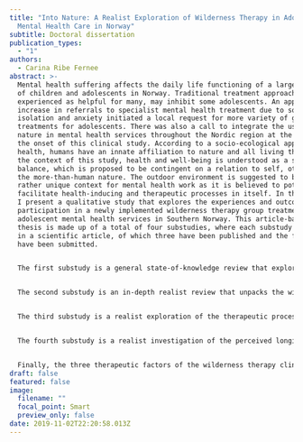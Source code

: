 ```yaml
---
title: "Into Nature: A Realist Exploration of Wilderness Therapy in Adolescent
  Mental Health Care in Norway"
subtitle: Doctoral dissertation
publication_types:
  - "1"
authors:
  - Carina Ribe Fernee
abstract: >-
  Mental health suffering affects the daily life functioning of a large number
  of children and adolescents in Norway. Traditional treatment approaches, while
  experienced as helpful for many, may inhibit some adolescents. An apparent
  increase in referrals to specialist mental health treatment due to social
  isolation and anxiety initiated a local request for more variety of group
  treatments for adolescents. There was also a call to integrate the use of
  nature in mental health services throughout the Nordic region at the time of
  the onset of this clinical study. According to a socio-ecological approach to
  health, humans have an innate affiliation to nature and all living things. In
  the context of this study, health and well-being is understood as a state of
  balance, which is proposed to be contingent on a relation to self, others, and
  the more-than-human nature. The outdoor environment is suggested to be a
  rather unique context for mental health work as it is believed to potentially
  facilitate health-inducing and therapeutic processes in itself. In this thesis
  I present a qualitative study that explores the experiences and outcomes of
  participation in a newly implemented wilderness therapy group treatment in the
  adolescent mental health services in Southern Norway. This article-based
  thesis is made up of a total of four substudies, where each substudy resulted
  in a scientific article, of which three have been published and the fourth
  have been submitted. 


  The first substudy is a general state-of-knowledge review that explores the diverse field of wilderness therapy practice and research internationally. Wilderness therapy is suggested to be an age-appropriate and engaging group treatment for adolescents that might also appeal to individuals who have not found conventional treatment approaches to be helpful. Considering the rich tradition of outdoor life in Scandinavia, it may also be a culturally appropriate treatment option for health care services in this particular region. Potential challenges identified in the literature were considered in terms of their relevance for a Scandinavian context. This first paper is published in Scandinavian Psychologist.


  The second substudy is an in-depth realist review that unpacks the wilderness therapy treatment process, previously referred to as a black box in the literature. The synthesis of primary qualitative studies amounted to a number of explanatory configurations that described the influential contextual factors and therapeutic mechanisms in relation to reported outcomes found across the included studies. A theoretical framework was applied, tested, and furthermore extended into a proposed Wilderness Therapy Clinical Model, which was made up of three main therapeutic factors: the wilderness, the physical self, and the psychosocial self. This second paper is published in Qualitative Health Research.


  The third substudy is a realist exploration of the therapeutic process in the newly implemented wilderness therapy program, called Friluftsterapi, which translates as ‘therapy in the open air’. Through fieldwork and individual interviews that included two clinical groups, we inquired into the influential contextual factors and therapeutic opportunities–or mechanisms–that appeared to arise throughout the intervention. Nature-related mechanisms included a catalyst effect from venturing outdoors; transitions from chaos to calm in nature; along with a notion of disconnect to reconnect occurring on various levels. There were also therapeutic processes that seemed to emerge in the interplay of body and mind-or bodymind-referring to the single integrated unit, and emotional emancipation appeared to follow physical feats. The participants reported experiencing a synergy arising in the heterogeneous groups, although the dynamics of vulnerability and support were intricate. Finally, friluftsterapi was generally perceived to be an intriguing treatment, which made sense and had positive connotations to it, referred to as therapy the natural way. Limiting and enabling circumstances were explored, and underlying conditions of friluftsterapi were suggested to be its voluntary, resource-focused, and multidimensional basis. This third paper is published in Qualitative Health Research.


  The fourth substudy is a realist investigation of the perceived longitudinal outcomes from participation in the friluftsterapi program, explored through follow-up individual interviews that were conducted approximately a year after the treatment ended. A number of the participants reported having managed to transfer and also adapt strategies that they acquired in friluftsterapi, into their daily life environments. Whilst many were still struggling in various ways, the participants overall reported feeling less constrained by symptoms. This again seemed to enable a number of the adolescents to be more independent, return to school, and increase levels of activity and socialization. More fundamental processes appeared to include bodymind insights, self-acceptance, and (re)establishing agency, which were suggested to be conditioned by an underlying (re)connection with self. The fourth article is submitted to Journal of Adventure Education and Outdoor Learning. In the synthesis of the findings, friluftsterapi is proposed to have the potential to facilitate what seems to be a stratified, synergetic (re)connection with self, others, and nature. This multi-leveled connection is furthermore suggested to support participants to sustain or regain a sense of balance in terms of their health, well-being, and daily life functioning. Furthermore, an ontology of connectedness is introduced, which is supported by an optic of interconnectedness and an integrative self-understanding. 


  Finally, the three therapeutic factors of the wilderness therapy clinical model are revisited in the overall discussion. First, wilderness–or nature–may be our equilibrator. Second, in relation to the physical self, the embodied nature of our being and becoming is addressed. Third, arriving at the psychosocial self, our relational contingency is considered. Limitations include the influence of the researcher and the potential fallibility and incompleteness of the hypotheses and theories put forth. The study was limited to include two clinical groups from one Norwegian wilderness therapy program. Findings are likely to be highly context-dependent and not necessarily transferable beyond the included sample. Implications include the proposal of theoretical conceptualization based on empirical explorations into wilderness therapy the friluftsliv way, while utilizing the adolescent perspective as the vantage point. The present study took place in an early stage of a clinical research project and the tentative propositions and findings should be subjected to further empirical testing and refinement. Friluftsterapi is not suggested to be a panacea and will hardly be the treatment of choice for every adolescent (or therapist for that matter); however it appears to offer a holistic ecobiopsychosocial approach to mental health treatment. Considering the complex needs of the present iGeneration it might be a timely, age-appropriate, and intriguing treatment option as it appears to facilitate a connectedness unplugged with self, others, and the ‘wild’ as adolescent mental health care ventures into nature.
draft: false
featured: false
image:
  filename: ""
  focal_point: Smart
  preview_only: false
date: 2019-11-02T22:20:58.013Z
---
```

